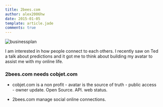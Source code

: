 ```yaml
---
title: 2bees.com
author: alex2006hw
date: 2015-01-05
template: article.jade
comments: true
---
```

![businessplan](/images/2bees.jpg)

I am interested in how people connect to each others.  I recently saw on Ted a talk about predictions and it got me to think about building my avatar to assist me with my online life.

### 2bees.com needs cobjet.com

- cobjet.com is a non profit - avatar is  the source of truth - public access - owner update.  Open Source.  API. web status.

- 2bees.com manage social online connections.

